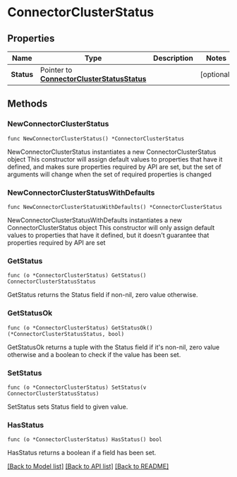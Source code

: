 # ConnectorClusterStatus

## Properties

Name | Type | Description | Notes
------------ | ------------- | ------------- | -------------
**Status** | Pointer to [**ConnectorClusterStatusStatus**](ConnectorClusterStatusStatus.md) |  | [optional] 

## Methods

### NewConnectorClusterStatus

`func NewConnectorClusterStatus() *ConnectorClusterStatus`

NewConnectorClusterStatus instantiates a new ConnectorClusterStatus object
This constructor will assign default values to properties that have it defined,
and makes sure properties required by API are set, but the set of arguments
will change when the set of required properties is changed

### NewConnectorClusterStatusWithDefaults

`func NewConnectorClusterStatusWithDefaults() *ConnectorClusterStatus`

NewConnectorClusterStatusWithDefaults instantiates a new ConnectorClusterStatus object
This constructor will only assign default values to properties that have it defined,
but it doesn't guarantee that properties required by API are set

### GetStatus

`func (o *ConnectorClusterStatus) GetStatus() ConnectorClusterStatusStatus`

GetStatus returns the Status field if non-nil, zero value otherwise.

### GetStatusOk

`func (o *ConnectorClusterStatus) GetStatusOk() (*ConnectorClusterStatusStatus, bool)`

GetStatusOk returns a tuple with the Status field if it's non-nil, zero value otherwise
and a boolean to check if the value has been set.

### SetStatus

`func (o *ConnectorClusterStatus) SetStatus(v ConnectorClusterStatusStatus)`

SetStatus sets Status field to given value.

### HasStatus

`func (o *ConnectorClusterStatus) HasStatus() bool`

HasStatus returns a boolean if a field has been set.


[[Back to Model list]](../README.md#documentation-for-models) [[Back to API list]](../README.md#documentation-for-api-endpoints) [[Back to README]](../README.md)


